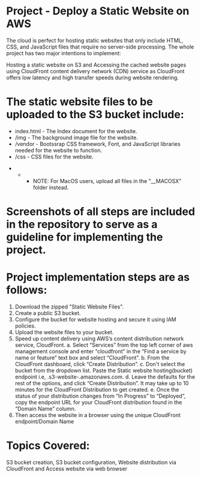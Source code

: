 # Project - Deploy a Static Website on AWS

The cloud is perfect for hosting static websites that only include HTML, CSS, and JavaScript files that require no server-side processing. The whole project has two major intentions to implement:

Hosting a static website on S3 and Accessing the cached website pages using CloudFront content delivery network (CDN) service as CloudFront offers low latency and high transfer speeds during website rendering.

# The static website files to be uploaded to the S3 bucket include:

- index.html - The Index document for the website. 
- /img - The background image file for the website. 
- /vendor - Bootssrap CSS framework, Font, and JavaScript libraries needed for the website to function. 
- /css - CSS files for the website.

* * * NOTE: For MacOS users, upload all files in the "__MACOSX" folder instead.
   
# Screenshots of all steps are included in the repository to serve as a guideline for implementing the project.

# Project implementation steps are as follows:

1. Download the zipped "Static Website Files".
2. Create a public S3 bucket.
3. Configure the bucket for website hosting and secure it using IAM policies.
4. Upload the website files to your bucket.  
5. Speed up content delivery using AWS’s content distribution network service, CloudFront.
   a. Select “Services” from the top left corner of aws management console and enter “cloudfront” in the “Find a service by name or feature” text box and select “CloudFront”.
   b. From the CloudFront dashboard, click “Create Distribution”.
   c. Don't select the bucket from the dropdown list. Paste the Static website hosting(bucket) endpoint i.e, <bucket-name>.s3-website-<region>.amazonaws.com.
   d. Leave the defaults for the rest of the options, and click “Create Distribution”. It may take up to 10 minutes for the CloudFront Distribution to get created.
   e. Once the status of your distribution changes from “In Progress” to “Deployed”, copy the endpoint URL for your CloudFront distribution found in the “Domain Name” column.
7. Then access the website in a browser using the unique CloudFront endpoint/Domain Name

# Topics Covered: 

S3 bucket creation,
S3 bucket configuration,
Website distribution via CloudFront and
Access website via web browser
